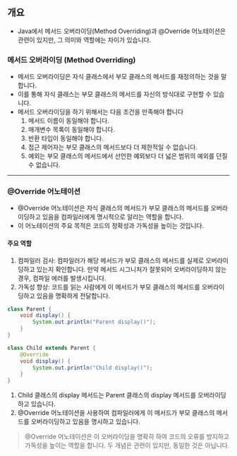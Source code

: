 
## 개요
- Java에서 메서드 오버라이딩(Method Overriding)과 @Override 어노테이션은 관련이 있지만, 그 의미와 역할에는 차이가 있습니다. 

### 메서드 오버라이딩 (Method Overriding)
- 메서드 오버라이딩은 자식 클래스에서 부모 클래스의 메서드를 재정의하는 것을 말합니다.
- 이를 통해 자식 클래스는 부모 클래스의 메서드를 자신의 방식대로 구현할 수 있습니다. 
- 메서드 오버라이딩을 하기 위해서는 다음 조건을 만족해야 합니다
  1. 메서드 이름이 동일해야 합니다.
  2. 매개변수 목록이 동일해야 합니다.
  3. 반환 타입이 동일해야 합니다.
  4. 접근 제어자는 부모 클래스의 메서드보다 더 제한적일 수 없습니다.
  5. 예외는 부모 클래스의 메서드에서 선언한 예외보다 더 넓은 범위의 예외를 던질 수 없습니다.


---

### @Override 어노테이션
- @Override 어노테이션은 자식 클래스의 메서드가 부모 클래스의 메서드를 오버라이딩하고 있음을 컴파일러에게 명시적으로 알리는 역할을 합니다. 
- 이 어노테이션의 주요 목적은 코드의 정확성과 가독성을 높이는 것입니다.

#### 주요 역할
1. 컴파일러 검사: 컴파일러가 해당 메서드가 부모 클래스의 메서드를 실제로 오버라이딩하고 있는지 확인합니다. 만약 메서드 시그니처가 잘못되어 오버라이딩하지 않는 경우, 컴파일 에러를 발생시킵니다.
2. 가독성 향상: 코드를 읽는 사람에게 이 메서드가 부모 클래스의 메서드를 오버라이딩하고 있음을 명확하게 전달합니다.

```java
class Parent {
    void display() {
        System.out.println("Parent display()");
    }
}

class Child extends Parent {
    @Override
    void display() {
        System.out.println("Child display()");
    }
}
```

1. Child 클래스의 display 메서드는 Parent 클래스의 display 메서드를 오버라이딩하고 있습니다.
2. @Override 어노테이션을 사용하여 컴파일러에게 이 메서드가 부모 클래스의 메서드를 오버라이딩하고 있음을 명시하고 있습니다.

> @Override 어노테이션은 이 오버라이딩을 명확히 하여 코드의 오류를 방지하고 가독성을 높이는 역할을 합니다. 두 개념은 관련이 있지만, 동일한 것은 아닙니다.





